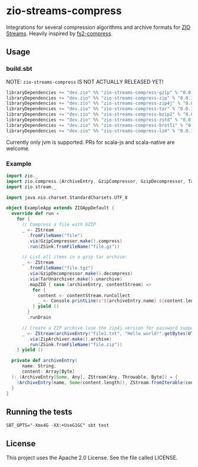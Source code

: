 # zio-streams-compress

Integrations for several compression algorithms and archive formats for [ZIO Streams](https://zio.dev).
Heavily inspired by [fs2-compress](https://github.com/lhns/fs2-compress).

## Usage

### build.sbt

NOTE: `zio-streams-compress` IS NOT ACTUALLY RELEASED YET!

```sbt
libraryDependencies += "dev.zio" %% "zio-streams-compress-gzip" % "0.0.1"
libraryDependencies += "dev.zio" %% "zio-streams-compress-zip" % "0.0.1"
libraryDependencies += "dev.zio" %% "zio-streams-compress-zip4j" % "0.0.1"
libraryDependencies += "dev.zio" %% "zio-streams-compress-tar" % "0.0.1"
libraryDependencies += "dev.zio" %% "zio-streams-compress-bzip2" % "0.0.1"
libraryDependencies += "dev.zio" %% "zio-streams-compress-zstd" % "0.0.1"
libraryDependencies += "dev.zio" %% "zio-streams-compress-brotli" % "0.0.1"
libraryDependencies += "dev.zio" %% "zio-streams-compress-lz4" % "0.0.1"
```

Currently only jvm is supported. PRs for scala-js and scala-native are welcome.

### Example

```scala
import zio._
import zio.compress.{ArchiveEntry, GzipCompressor, GzipDecompressor, TarUnarchiver, ZipArchiver}
import zio.stream._

import java.nio.charset.StandardCharsets.UTF_8

object ExampleApp extends ZIOAppDefault {
  override def run =
    for {
      // Compress a file with GZIP
      _ <- ZStream
        .fromFileName("file")
        .via(GzipCompressor.make().compress)
        .run(ZSink.fromFileName("file.gz"))

      // List all items in a gzip tar archive:
      _ <- ZStream
        .fromFileName("file.tgz")
        .via(GzipDecompressor.make().decompress)
        .via(TarUnarchiver.make().unarchive)
        .mapZIO { case (archiveEntry, contentStream) =>
          for {
            content <- contentStream.runCollect
            _ <- Console.printLine(s"${archiveEntry.name} ${content.length}")
          } yield ()
        }
        .runDrain

      // Create a ZIP archive (use the zip4j version for password support)
      _ <- ZStream(archiveEntry("file1.txt", "Hello world!".getBytes(UTF_8)))
        .via(ZipArchiver.make().archive)
        .run(ZSink.fromFileName("file.zip"))
    } yield ()

  private def archiveEntry(
      name: String,
      content: Array[Byte]
  ): (ArchiveEntry[Some, Any], ZStream[Any, Throwable, Byte]) = {
    (ArchiveEntry(name, Some(content.length)), ZStream.fromIterable(content))
  }
}
```

## Running the tests

```shell
SBT_OPTS="-Xmx4G -XX:+UseG1GC" sbt test
```

## License

This project uses the Apache 2.0 License. See the file called LICENSE.
